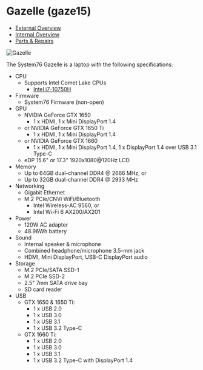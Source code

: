 # Gazelle (gaze15)

- [External Overview](./external-overview.md)
- [Internal Overview](./internal-overview.md)
- [Parts & Repairs](./repairs.md)

![Gazelle](./img/gaze15.webp)

The System76 Gazelle is a laptop with the following specifications:

- CPU
    - Supports Intel Comet Lake CPUs
        - [Intel i7-10750H](https://ark.intel.com/content/www/us/en/ark/products/201837/intel-core-i7-10750h-processor-12m-cache-up-to-5-00-ghz.html)
- Firmware
    - System76 Firmware (non-open)
- GPU
    - NVIDIA GeForce GTX 1650
        - 1 x HDMI, 1 x Mini DisplayPort 1.4
    - or NVIDIA GeForce GTX 1650 Ti
        - 1 x HDMI, 1 x Mini DisplayPort 1.4
    - or NVIDIA GeForce GTX 1660
        - 1 x HDMI, 1 x Mini DisplayPort 1.4, 1 x DisplayPort 1.4 over USB 3.1 Type-C
    - eDP 15.6" or 17.3" 1920x1080@120Hz LCD
- Memory
    - Up to 64GB dual-channel DDR4 @ 2666 MHz, or
    - Up to 32GB dual-channel DDR4 @ 2933 MHz
- Networking
    - Gigabit Ethernet
    - M.2 PCIe/CNVi WiFi/Bluetooth
        - Intel Wireless-AC 9560, or
        - Intel Wi-Fi 6 AX200/AX201
- Power
    - 120W AC adapter
    - 48.96Wh battery
- Sound
    - Internal speaker & microphone
    - Combined headphone/microphone 3.5-mm jack
    - HDMI, Mini DisplayPort, USB-C DisplayPort audio
- Storage
    - M.2 PCIe/SATA SSD-1
    - M.2 PCIe SSD-2
    - 2.5" 7mm SATA drive bay
    - SD card reader
- USB
    - GTX 1650 & 1650 Ti:
        - 1 x USB 2.0
        - 1 x USB 3.0
        - 1 x USB 3.1
        - 1 x USB 3.2 Type-C
    - GTX 1660 Ti:
        - 1 x USB 2.0
        - 1 x USB 3.0
        - 1 x USB 3.1
        - 1 x USB 3.2 Type-C with DisplayPort 1.4
